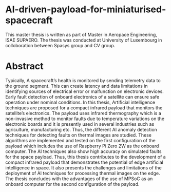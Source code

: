 # AI-driven-payload-for-miniaturised-spacecraft

This master thesis is written as part of Master in Aeropace Engineering, ISAE SUPAERO. The thesis was conducted at University of Luxembourg in colloboration between Spasys group and CV group.

# Abstract

Typically, A spacecraft’s health is monitored by sending telemetry data to the ground
segment. This can create latency and data limitations in identifying sources of electrical
error or malfunction on electronic devices. Early fault detection of onboard electronics of
a satellite can ensure safe operation under nominal conditions. In this thesis, Artificial
intelligence techniques are proposed for a compact infrared payload that monitors the
satellite’s electronics. The payload uses infrared thermography which is a non-invasive
method to monitor faults due to temperature variations on the electronic boards and
it is presently used in several industries such as agriculture, manufacturing etc. Thus,
the different AI anomaly detection techniques for detecting faults on thermal images are
studied. These algorithms are implemented and tested on the first configuration of the
payload which includes the use of Raspberry Pi Zero 2W as the onboard computer. The AI
techniques also show high accuracy on simulated faults for the space payload. Thus, this
thesis contributes to the development of a compact infrared payload that demonstrates
the potential of edge artificial intelligence in space. It also presents the challenges and
limitations of the deployment of AI techniques for processing thermal images on the edge.
The thesis concludes with the advantages of the use of MPSoC as an onboard computer
for the second configuration of the payload.
